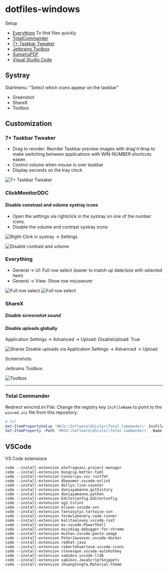 # dotfiles-windows

Setup
- [Everything](https://www.voidtools.com/downloads/)
  To find files quickly
- [TotalCommander](https://www.ghisler.com/download.htm)
- [7+ Taskbar Tweaker](http://rammichael.com/7-taskbar-tweaker)
- [Jetbrains Toolbox](https://www.jetbrains.com/toolbox/app/)
- [SumatraPDF](https://www.sumatrapdfreader.org/free-pdf-reader.html)
- [Visual Studio Code](https://code.visualstudio.com/)

## Systray

Startmenu: "Select which icons appear on the taskbar"
- Greenshot
- ShareX
- Toolbox

## Customization
### 7+ Taskbar Tweaker

- Drag to reorder: Reorder Taskbar preview images with drag'n'drop to make switching between applications with WIN-NUMBER shortcuts easier.
- Control volume when mouse is over taskbar
- Display seconds on the tray clock

![7+ Taskbar Tweaker](img/7_plus_taskbar_tweaker.png)

### ClickMonitorDDC

#### Disable constrast and volume systray icons

- Open the settings via rightclick in the systray on one of the number icons.
- Disable the volume and contrast systray icons

![Right-Click in systray -> Settings](img/clickmonitor_ddc_1.png)


![Disable contrast and volume](img/clickmonitorddc_2_settings.png)

### Everything

- General -> UI: Full row select (easier to match up date/size with selected item)
- General -> View: Show row mouseover

![Full row select](img/everything_full_row_select.png)
![Full row select](img/everything_show_row_mouseover.png)

### ShareX

##### Disable screenshot sound

#### Disable uploads globally

Application Settings -> Advanced -> Upload: DisableUpload: True

![Sharex Disable uploads via Application Settings -> Advanced -> Upload](img/sharex_disable_upload.png)


Screenshots:

Jetbrains Toolbox:

![Toolbox](img/toolbox.png)




---

### Total Commander

Redirect wincmd.ini File: Change the registry key `IniFileName` to point to the `wincmd.ini` file from this repository.


```powershell
# Set 
Get-ItemPropertyValue 'HKCU:\Software\Ghisler\Total Commander\' IniFileName
Set-ItemProperty -Path 'HKCU:\Software\Ghisler\Total Commander\' -Name 'IniFileName' -Value 'INSERT_PATH_TO_DOTFILES\totalcmd\wincmd.ini'
```


## VSCode

VS Code extensions

```
code --install-extension alefragnani.project-manager
code --install-extension bungcip.better-toml
code --install-extension Connorcpu.vsc-rustfmt
code --install-extension dbaeumer.vscode-eslint
code --install-extension dollyn.line-counter
code --install-extension donjayamanne.githistory
code --install-extension donjayamanne.python
code --install-extension EditorConfig.EditorConfig
code --install-extension eg2.tslint
code --install-extension eliean.vscode-svn
code --install-extension fantasytyx.tortoise-svn
code --install-extension formulahendry.code-runner
code --install-extension kalitaalexey.vscode-rust
code --install-extension ms-vscode.PowerShell
code --install-extension msjsdiag.debugger-for-chrome
code --install-extension mushan.vscode-paste-image
code --install-extension PeterJausovec.vscode-docker
code --install-extension redhat.java
code --install-extension robertohuertasm.vscode-icons
code --install-extension slevesque.vscode-autohotkey
code --install-extension vadimcn.vscode-lldb
code --install-extension xabikos.JavaScriptSnippets
code --install-extension zhuangtongfa.Material-theme
```